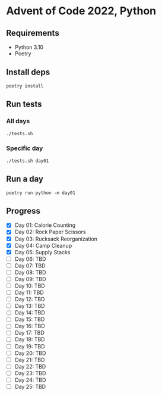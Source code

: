 # Advent of Code 2022, Python

## Requirements
- Python 3.10
- Poetry

## Install deps
```shell
poetry install
```

## Run tests
### All days
```shell
./tests.sh
```
### Specific day
```shell
./tests.sh day01
```

## Run a day
```shell
poetry run python -m day01
```

## Progress
- [X] Day 01: Calorie Counting
- [X] Day 02: Rock Paper Scissors
- [X] Day 03: Rucksack Reorganization
- [X] Day 04: Camp Cleanup
- [X] Day 05: Supply Stacks
- [ ] Day 06: TBD
- [ ] Day 07: TBD
- [ ] Day 08: TBD
- [ ] Day 09: TBD
- [ ] Day 10: TBD
- [ ] Day 11: TBD
- [ ] Day 12: TBD
- [ ] Day 13: TBD
- [ ] Day 14: TBD
- [ ] Day 15: TBD
- [ ] Day 16: TBD
- [ ] Day 17: TBD
- [ ] Day 18: TBD
- [ ] Day 19: TBD
- [ ] Day 20: TBD
- [ ] Day 21: TBD
- [ ] Day 22: TBD
- [ ] Day 23: TBD
- [ ] Day 24: TBD
- [ ] Day 25: TBD
